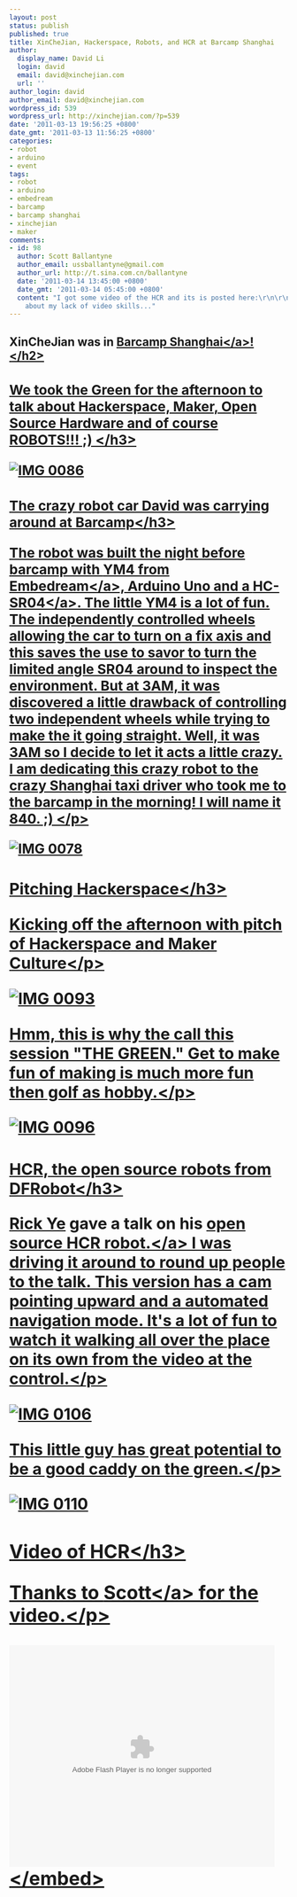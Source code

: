 ```yaml
---
layout: post
status: publish
published: true
title: XinCheJian, Hackerspace, Robots, and HCR at Barcamp Shanghai
author:
  display_name: David Li
  login: david
  email: david@xinchejian.com
  url: ''
author_login: david
author_email: david@xinchejian.com
wordpress_id: 539
wordpress_url: http://xinchejian.com/?p=539
date: '2011-03-13 19:56:25 +0800'
date_gmt: '2011-03-13 11:56:25 +0800'
categories:
- robot
- arduino
- event
tags:
- robot
- arduino
- embedream
- barcamp
- barcamp shanghai
- xinchejian
- maker
comments:
- id: 98
  author: Scott Ballantyne
  author_email: ussballantyne@gmail.com
  author_url: http://t.sina.com.cn/ballantyne
  date: '2011-03-14 13:45:00 +0800'
  date_gmt: '2011-03-14 05:45:00 +0800'
  content: "I got some video of the HCR and its is posted here:\r\n\r\nhttp:&#47;&#47;www.tudou.com&#47;programs&#47;view&#47;rQtzpb3CZQ0&#47;\r\n\r\nSorry
    about my lack of video skills..."
---
```

<h2>XinCheJian was in <a href="http:&#47;&#47;techyizu.org&#47;event-march-12-barcamp-shanghai">Barcamp Shanghai<&#47;a>! <&#47;h2></p>
<h3>We took the Green for the afternoon to talk about Hackerspace, Maker, Open Source Hardware and of course ROBOTS!!! ;) <&#47;h3></p>
<p><img style="display:block; margin-left:auto; margin-right:auto;" src="http:&#47;&#47;xinchejian.com&#47;wp-content&#47;uploads&#47;2011&#47;03&#47;IMG_0086.jpg" alt="IMG 0086" title="IMG_0086.JPG" border="0" &#47;></p>
<h3>The crazy robot car David was carrying around at Barcamp<&#47;h3></p>
<p>The robot was built the night before barcamp with <a href="http:&#47;&#47;xinchejian.com&#47;?p=511">YM4 from Embedream<&#47;a>, Arduino Uno and a <a href="http:&#47;&#47;iteadstudio.com&#47;produce&#47;cheap-cheap-ultrasonic-ranging-modulehc-sr04&#47;">HC-SR04<&#47;a>. The little YM4 is a lot of fun. The independently controlled wheels allowing the car to turn on a fix axis and this saves the use to savor to turn the limited angle SR04 around to inspect the environment. But at 3AM, it was discovered a little drawback of controlling two independent wheels while trying to make the it going straight. Well, it was 3AM so I decide to let it acts a little crazy. I am dedicating this crazy robot to the crazy Shanghai taxi driver who took me to the barcamp in the morning! I will name it 840. ;) <&#47;p></p>
<p><img style="display:block; margin-left:auto; margin-right:auto;" src="http:&#47;&#47;xinchejian.com&#47;wp-content&#47;uploads&#47;2011&#47;03&#47;IMG_0078.jpg" alt="IMG 0078" title="IMG_0078.JPG" border="0"&#47;></p>
<h3>Pitching Hackerspace<&#47;h3></p>
<p>Kicking off the afternoon with pitch of Hackerspace and Maker Culture<&#47;p></p>
<p><img style="display:block; margin-left:auto; margin-right:auto;" src="http:&#47;&#47;xinchejian.com&#47;wp-content&#47;uploads&#47;2011&#47;03&#47;IMG_0093.jpg" alt="IMG 0093" title="IMG_0093.JPG" border="0"&#47;></p>
<p>Hmm, this is why the call this session "THE GREEN." Get to make fun of making is much more fun then golf as hobby.<&#47;p></p>
<p><img style="display:block; margin-left:auto; margin-right:auto;" src="http:&#47;&#47;xinchejian.com&#47;wp-content&#47;uploads&#47;2011&#47;03&#47;IMG_0096.jpg" alt="IMG 0096" title="IMG_0096.JPG" border="0"&#47;></p>
<h3>HCR, the open source robots from DFRobot<&#47;h3></p>
<p><a href="http:&#47;&#47;www.yerobot.com">Rick Ye<a> gave a talk on his <a href="http:&#47;&#47;code.google.com&#47;p&#47;hcrobot&#47;">open source HCR robot.<&#47;a> I was driving it around to round up people to the talk. This version has a cam pointing upward and a automated navigation mode. It's a lot of fun to watch it walking all over the place on its own from the video at the control.<&#47;p></p>
<p><img style="display:block; margin-left:auto; margin-right:auto;" src="http:&#47;&#47;xinchejian.com&#47;wp-content&#47;uploads&#47;2011&#47;03&#47;IMG_0106.jpg" alt="IMG 0106" title="IMG_0106.JPG" border="0"&#47;></p>
<p>This little guy has great potential to be a good caddy on the green.<&#47;p></p>
<p><img style="display:block; margin-left:auto; margin-right:auto;" src="http:&#47;&#47;xinchejian.com&#47;wp-content&#47;uploads&#47;2011&#47;03&#47;IMG_0110.jpg" alt="IMG 0110" title="IMG_0110.JPG" border="0"&#47;></p>
<h3>Video of HCR<&#47;h3></p>
<p>Thanks to <a href="http:&#47;&#47;twitter.com&#47;#!&#47;ussballantyne">Scott<&#47;a> for the video.<&#47;p></p>
<p><embed src="http:&#47;&#47;www.tudou.com&#47;v&#47;rQtzpb3CZQ0&#47;v.swf" type="application&#47;x-shockwave-flash" allowscriptaccess="always" allowfullscreen="true" wmode="opaque" width="480" height="400"><&#47;embed></p>
